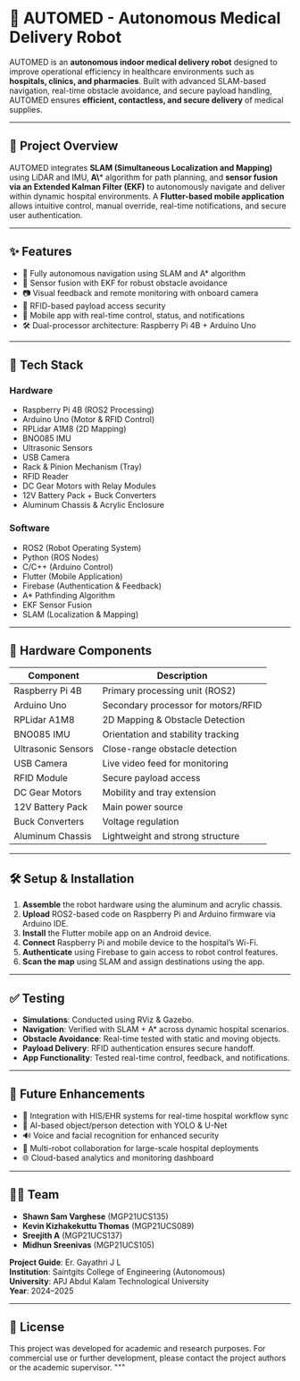 # 🏥 AUTOMED - Autonomous Medical Delivery Robot

AUTOMED is an **autonomous indoor medical delivery robot** designed to improve operational efficiency in healthcare environments such as **hospitals, clinics, and pharmacies**. Built with advanced SLAM-based navigation, real-time obstacle avoidance, and secure payload handling, AUTOMED ensures **efficient, contactless, and secure delivery** of medical supplies.

---

## 🚀 Project Overview

AUTOMED integrates **SLAM (Simultaneous Localization and Mapping)** using LiDAR and IMU, **A\\*** algorithm for path planning, and **sensor fusion via an Extended Kalman Filter (EKF)** to autonomously navigate and deliver within dynamic hospital environments. A **Flutter-based mobile application** allows intuitive control, manual override, real-time notifications, and secure user authentication.

---

## ✨ Features

- 🤖 Fully autonomous navigation using SLAM and A* algorithm  
- 🧠 Sensor fusion with EKF for robust obstacle avoidance  
- 📷 Visual feedback and remote monitoring with onboard camera  
- 🔐 RFID-based payload access security  
- 📱 Mobile app with real-time control, status, and notifications  
- 🛠 Dual-processor architecture: Raspberry Pi 4B + Arduino Uno  

---

## 🧠 Tech Stack

### Hardware
- Raspberry Pi 4B (ROS2 Processing)
- Arduino Uno (Motor & RFID Control)
- RPLidar A1M8 (2D Mapping)
- BNO085 IMU
- Ultrasonic Sensors
- USB Camera
- Rack & Pinion Mechanism (Tray)
- RFID Reader
- DC Gear Motors with Relay Modules
- 12V Battery Pack + Buck Converters
- Aluminum Chassis & Acrylic Enclosure

### Software
- ROS2 (Robot Operating System)
- Python (ROS Nodes)
- C/C++ (Arduino Control)
- Flutter (Mobile Application)
- Firebase (Authentication & Feedback)
- A* Pathfinding Algorithm
- EKF Sensor Fusion
- SLAM (Localization & Mapping)
---

## 🧰 Hardware Components

| Component               | Description                                 |
|------------------------|---------------------------------------------|
| Raspberry Pi 4B        | Primary processing unit (ROS2)              |
| Arduino Uno            | Secondary processor for motors/RFID         |
| RPLidar A1M8           | 2D Mapping & Obstacle Detection             |
| BNO085 IMU             | Orientation and stability tracking          |
| Ultrasonic Sensors     | Close-range obstacle detection              |
| USB Camera             | Live video feed for monitoring              |
| RFID Module            | Secure payload access                       |
| DC Gear Motors         | Mobility and tray extension                 |
| 12V Battery Pack       | Main power source                           |
| Buck Converters        | Voltage regulation                          |
| Aluminum Chassis       | Lightweight and strong structure            |

---

## 🛠️ Setup & Installation

1. **Assemble** the robot hardware using the aluminum and acrylic chassis.
2. **Upload** ROS2-based code on Raspberry Pi and Arduino firmware via Arduino IDE.
3. **Install** the Flutter mobile app on an Android device.
4. **Connect** Raspberry Pi and mobile device to the hospital’s Wi-Fi.
5. **Authenticate** using Firebase to gain access to robot control features.
6. **Scan the map** using SLAM and assign destinations using the app.

---

## ✅ Testing

- **Simulations**: Conducted using RViz & Gazebo.
- **Navigation**: Verified with SLAM + A* across dynamic hospital scenarios.
- **Obstacle Avoidance**: Real-time tested with static and moving objects.
- **Payload Delivery**: RFID authentication ensures secure handoff.
- **App Functionality**: Tested real-time control, feedback, and notifications.

---

## 🚧 Future Enhancements

- 🤖 Integration with HIS/EHR systems for real-time hospital workflow sync  
- 🧬 AI-based object/person detection with YOLO & U-Net  
- 🔊 Voice and facial recognition for enhanced security  
- 📡 Multi-robot collaboration for large-scale hospital deployments  
- 🌐 Cloud-based analytics and monitoring dashboard  

---

## 👨‍💻 Team

- **Shawn Sam Varghese** (MGP21UCS135)  
- **Kevin Kizhakekuttu Thomas** (MGP21UCS089)  
- **Sreejith A** (MGP21UCS137)  
- **Midhun Sreenivas** (MGP21UCS105)

**Project Guide**: Er. Gayathri J L  
**Institution**: Saintgits College of Engineering (Autonomous)  
**University**: APJ Abdul Kalam Technological University  
**Year**: 2024–2025

---

## 📄 License

This project was developed for academic and research purposes. For commercial use or further development, please contact the project authors or the academic supervisor.
"""

